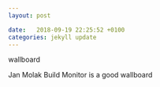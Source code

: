 ```yaml
---
layout: post

date:   2018-09-19 22:25:52 +0100
categories: jekyll update
---
```

wallboard

Jan Molak Build Monitor is a good wallboard
